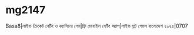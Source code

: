 # mg2147
Basa8|লাইভ ক্রিকেট বেটিং ও ক্যাসিনো গেম|ফ্রি মোবাইল বেটিং অ্যাপ|লাইভ স্লট গেমস বাংলাদেশ ২০২৫|0707
